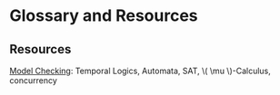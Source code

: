 # Glossary and Resources

## Resources
[Model Checking](https://mitpress.ublish.com/ebook/model-checking-2e-preview/7092/ix): Temporal Logics, Automata, SAT, \\( \mu \\)-Calculus, concurrency

